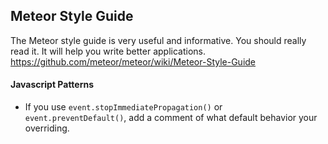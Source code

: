 ## Meteor Style Guide    
The Meteor style guide is very useful and informative.  You should really read it.  It will help you write better applications.  
https://github.com/meteor/meteor/wiki/Meteor-Style-Guide  

#### Javascript Patterns  

- If you use ``event.stopImmediatePropagation()`` or ``event.preventDefault()``, add a comment of what default behavior your overriding.

